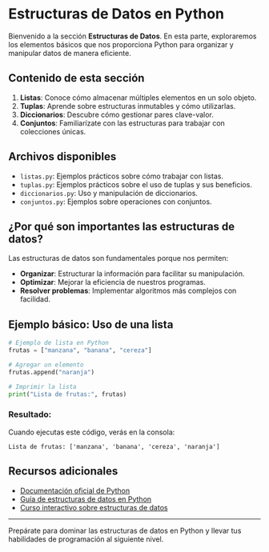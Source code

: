 # Estructuras de Datos en Python

Bienvenido a la sección **Estructuras de Datos**. En esta parte, exploraremos los elementos básicos que nos proporciona Python para organizar y manipular datos de manera eficiente.

## Contenido de esta sección

1. **Listas**: Conoce cómo almacenar múltiples elementos en un solo objeto.
2. **Tuplas**: Aprende sobre estructuras inmutables y cómo utilizarlas.
3. **Diccionarios**: Descubre cómo gestionar pares clave-valor.
4. **Conjuntos**: Familiarízate con las estructuras para trabajar con colecciones únicas.

## Archivos disponibles

- `listas.py`: Ejemplos prácticos sobre cómo trabajar con listas.
- `tuplas.py`: Ejemplos prácticos sobre el uso de tuplas y sus beneficios.
- `diccionarios.py`: Uso y manipulación de diccionarios.
- `conjuntos.py`: Ejemplos sobre operaciones con conjuntos.

## ¿Por qué son importantes las estructuras de datos?

Las estructuras de datos son fundamentales porque nos permiten:

- **Organizar**: Estructurar la información para facilitar su manipulación.
- **Optimizar**: Mejorar la eficiencia de nuestros programas.
- **Resolver problemas**: Implementar algoritmos más complejos con facilidad.

## Ejemplo básico: Uso de una lista

```python
# Ejemplo de lista en Python
frutas = ["manzana", "banana", "cereza"]

# Agregar un elemento
frutas.append("naranja")

# Imprimir la lista
print("Lista de frutas:", frutas)
```

### Resultado:

Cuando ejecutas este código, verás en la consola:

```
Lista de frutas: ['manzana', 'banana', 'cereza', 'naranja']
```

## Recursos adicionales

- [Documentación oficial de Python](https://docs.python.org/3/tutorial/datastructures.html)
- [Guía de estructuras de datos en Python](https://realpython.com/python-data-structures/)
- [Curso interactivo sobre estructuras de datos](https://www.datacamp.com/)

---

Prepárate para dominar las estructuras de datos en Python y llevar tus habilidades de programación al siguiente nivel.
